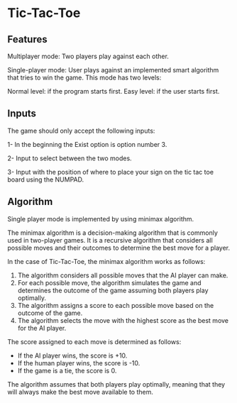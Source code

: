# Tic-Tac-Toe

## Features 
Multiplayer mode: Two players play against each other.

Single-player mode: User plays against an implemented smart algorithm that tries to win the game. This mode has two levels:

Normal level: if the program starts first.
Easy level: if the user starts first.
## Inputs
The game should only accept the following inputs:

1- In the beginning the Exist option is option number 3.

2- Input to select between the two modes.

3- Input with the position of where to place your sign on the tic tac toe board using the NUMPAD.
## Algorithm

Single player mode is implemented by using minimax algorithm.

The minimax algorithm is a decision-making algorithm that is commonly used in two-player games. It is a recursive algorithm that considers all possible moves and their outcomes to determine the best move for a player.

In the case of Tic-Tac-Toe, the minimax algorithm works as follows:

1. The algorithm considers all possible moves that the AI player can make.
2. For each possible move, the algorithm simulates the game and determines the outcome of the game assuming both players play optimally.
3. The algorithm assigns a score to each possible move based on the outcome of the game.
4. The algorithm selects the move with the highest score as the best move for the AI player.

The score assigned to each move is determined as follows:

- If the AI player wins, the score is +10.
- If the human player wins, the score is -10.
- If the game is a tie, the score is 0.

The algorithm assumes that both players play optimally, meaning that they will always make the best move available to them.
